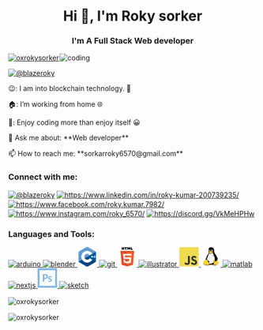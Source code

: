 


<h1 align="center">Hi 👋, I'm Roky sorker</h1>
<h3 align="center"> I'm A Full Stack Web developer</h3>
<img align="right" alt="coding" width="400" src="https://i.postimg.cc/7PGPTF6W/giphy.gif">

<p align="left"> <a href="https://github.com/ryo-ma/github-profile-trophy"><img src="https://github-profile-trophy.vercel.app/?username=oxrokysorker" alt="oxrokysorker" /></a> </p>

<p align="left"> <a href="https://twitter.com/@blazeroky" target="blank"><img src="https://img.shields.io/twitter/follow/@blazeroky?logo=twitter&style=for-the-badge" alt="@blazeroky" /></a> </p>

<p>😉: I am into blockchain technology. 🤗</p>
<p>🏠: I’m working from home 🌐</p>
<p>🤗: Enjoy coding more than enjoy itself 😀 </p>
<p>💬 Ask me about: **Web developer**</p>
<p>📫 How to reach me: **sorkarroky6570@gmail.com**</p>

<h3 align="left">Connect with me:</h3>
<p align="left">
<a href="https://twitter.com/@cryptorockbd" target="blank"><img align="center" src="https://raw.githubusercontent.com/rahuldkjain/github-profile-readme-generator/master/src/images/icons/Social/twitter.svg" alt="@blazeroky" height="30" width="40" /></a>
<a href="https://linkedin.com/in/https://www.linkedin.com/in/roky-kumar-200739235/" target="blank"><img align="center" src="https://raw.githubusercontent.com/rahuldkjain/github-profile-readme-generator/master/src/images/icons/Social/linked-in-alt.svg" alt="https://www.linkedin.com/in/roky-kumar-200739235/" height="30" width="40" /></a>
<a href="https://fb.com/https://www.facebook.com/roky.kumar.7982/" target="blank"><img align="center" src="https://raw.githubusercontent.com/rahuldkjain/github-profile-readme-generator/master/src/images/icons/Social/facebook.svg" alt="https://www.facebook.com/roky.kumar.7982/" height="30" width="40" /></a>
<a href="https://instagram.com/https://www.instagram.com/roky_6570/" target="blank"><img align="center" src="https://raw.githubusercontent.com/rahuldkjain/github-profile-readme-generator/master/src/images/icons/Social/instagram.svg" alt="https://www.instagram.com/roky_6570/" height="30" width="40" /></a>
<a href="https://discord.gg/https://discord.gg/VkMeHPHw" target="blank"><img align="center" src="https://raw.githubusercontent.com/rahuldkjain/github-profile-readme-generator/master/src/images/icons/Social/discord.svg" alt="https://discord.gg/VkMeHPHw" height="30" width="40" /></a>
</p>

<h3 align="left">Languages and Tools:</h3>
<p align="left"> <a href="https://www.arduino.cc/" target="_blank" rel="noreferrer"> <img src="https://cdn.worldvectorlogo.com/logos/arduino-1.svg" alt="arduino" width="40" height="40"/> </a> <a href="https://www.blender.org/" target="_blank" rel="noreferrer"> <img src="https://download.blender.org/branding/community/blender_community_badge_white.svg" alt="blender" width="40" height="40"/> </a> <a href="https://www.w3schools.com/cpp/" target="_blank" rel="noreferrer"> <img src="https://raw.githubusercontent.com/devicons/devicon/master/icons/cplusplus/cplusplus-original.svg" alt="cplusplus" width="40" height="40"/> </a> <a href="https://git-scm.com/" target="_blank" rel="noreferrer"> <img src="https://www.vectorlogo.zone/logos/git-scm/git-scm-icon.svg" alt="git" width="40" height="40"/> </a> <a href="https://www.w3.org/html/" target="_blank" rel="noreferrer"> <img src="https://raw.githubusercontent.com/devicons/devicon/master/icons/html5/html5-original-wordmark.svg" alt="html5" width="40" height="40"/> </a> <a href="https://www.adobe.com/in/products/illustrator.html" target="_blank" rel="noreferrer"> <img src="https://www.vectorlogo.zone/logos/adobe_illustrator/adobe_illustrator-icon.svg" alt="illustrator" width="40" height="40"/> </a> <a href="https://developer.mozilla.org/en-US/docs/Web/JavaScript" target="_blank" rel="noreferrer"> <img src="https://raw.githubusercontent.com/devicons/devicon/master/icons/javascript/javascript-original.svg" alt="javascript" width="40" height="40"/> </a> <a href="https://www.linux.org/" target="_blank" rel="noreferrer"> <img src="https://raw.githubusercontent.com/devicons/devicon/master/icons/linux/linux-original.svg" alt="linux" width="40" height="40"/> </a> <a href="https://www.mathworks.com/" target="_blank" rel="noreferrer"> <img src="https://upload.wikimedia.org/wikipedia/commons/2/21/Matlab_Logo.png" alt="matlab" width="40" height="40"/> </a> <a href="https://nextjs.org/" target="_blank" rel="noreferrer"> <img src="https://cdn.worldvectorlogo.com/logos/nextjs-2.svg" alt="nextjs" width="40" height="40"/> </a> <a href="https://www.photoshop.com/en" target="_blank" rel="noreferrer"> <img src="https://raw.githubusercontent.com/devicons/devicon/master/icons/photoshop/photoshop-line.svg" alt="photoshop" width="40" height="40"/> </a> <a href="https://www.sketch.com/" target="_blank" rel="noreferrer"> <img src="https://www.vectorlogo.zone/logos/sketchapp/sketchapp-icon.svg" alt="sketch" width="40" height="40"/> </a> </p>

<p><img align="center" src="https://github-readme-stats.vercel.app/api/top-langs?username=oxrokysorker&show_icons=true&locale=en&layout=compact" alt="oxrokysorker" /></p>

<p><img align="center" src="https://github-readme-streak-stats.herokuapp.com/?user=oxrokysorker&" alt="oxrokysorker" /></p>
